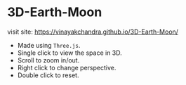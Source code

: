 # 3D-Earth-Moon

visit site: https://vinayakchandra.github.io/3D-Earth-Moon/

- Made using `Three.js`.
- Single click to view the space in 3D.
- Scroll to zoom in/out.
- Right click to change perspective.
- Double click to reset.
